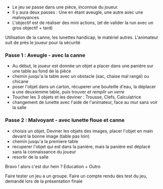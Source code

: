 - Le jeu se passe dans une pièce, inconnue du joueur.
- Il y aura deux passes : Une en étant aveugle, une autre avec une malvoyances
- L'objectif est de réaliser des mini actions, (et de valider la run avec un gros objectif + tard)

Utilisation de la canne, les lunettes handicap, le matériel autres.
L'animateur suit de près le joueur pour la sécurité

### Passe 1 : Aveugle - avec la canne
- Au début, le joueur est donnée un objet a placer dans une panière sur une table au fond de la pièce
- chemin jusqu'a la table avec un obstacle (sac, chaise mal rangé) ou chicane
- poser l'objet dans un carton, récuperer une bouteille d'eau, la déplacer a une deuxiemme table, puis trouver et *remplir un verre*
- Toucher les 3 objets et les deviner : Trousse, Clefs, Calculatrice
- changement de lunette avec l'aide de l'animateur, face au mur sans voir la salle

### Passe 2 : Malvoyant - avec lunette floue et canne
- choisis un objet, Deviner les objets des images, placer l'objet en main devant la bonne image (table pas loin)
- chemin jusqu'a la premiere table
- recuperer l'objet qui est dans la panière, mais la panière est déplacé sans la connaissance du joueur
- resortir de la salle

Bravo ! alors c'est dur hein ?
Education + Outro


Faire tester un jeu a un groupe.
Faire un compte rendu des test du jeu, demandé lors de la présentation finale
